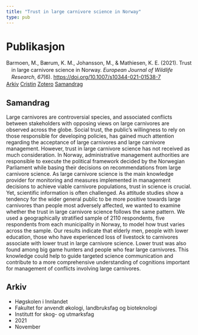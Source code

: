 ```yaml
---
title: "Trust in large carnivore science in Norway"
type: pub
---
```

<h1>Publikasjon</h1>
<article id="csl-bib-container-3S2G74DI" class="csl-bib-container">
  <div class="csl-bib-body" style="line-height: 1.35; padding-left: 1em; text-indent:-1em;">
  <div class="csl-entry">Barmoen, M., B&#xE6;rum, K. M., Johansson, M., &amp; Mathiesen, K. E. (2021). Trust in large carnivore science in Norway. <i>European Journal of Wildlife Research</i>, <i>67</i>(6). <a href="https://doi.org/10.1007/s10344-021-01538-7">https://doi.org/10.1007/s10344-021-01538-7</a></div>
</div>
  <div class="csl-bib-buttons">
    <a href="#taxonomy-article-3S2G74DI" class="csl-bib-button">Arkiv</a>
    <a href="https://app.cristin.no/results/show.jsf?id=1951952" alt="Cristin URL" class="csl-bib-button">Cristin</a>
    <a href="http://zotero.org/groups/5022929/items/3S2G74DI" alt="Zotero URL" class="csl-bib-button">Zotero</a>
    <a href="#abstract-article-3S2G74DI" class="csl-bib-button">Samandrag</a>
  </div>
  <div id="csl-bib-meta-container-3S2G74DI"></div>
</article>
<div id="csl-bib-meta-3S2G74DI" class="csl-bib-meta">
  <article id="abstract-article-3S2G74DI" class="abstract-article">
    <h1>Samandrag</h1>
    Large carnivores are controversial species, and associated conflicts between stakeholders with opposing views on large carnivores are observed across the globe. Social trust, the public’s willingness to rely on those responsible for developing policies, has gained much attention regarding the acceptance of large carnivores and large carnivore management. However, trust in large carnivore science has not received as much consideration. In Norway, administrative management authorities are responsible to execute the political framework decided by the Norwegian Parliament while basing their decisions on recommendations from large carnivore science. As large carnivore science is the main knowledge provider for monitoring and measures implemented in management decisions to achieve viable carnivore populations, trust in science is crucial. Yet, scientific information is often challenged. As attitude studies show a tendency for the wider general public to be more positive towards large carnivores than people most adversely affected, we wanted to examine whether the trust in large carnivore science follows the same pattern. We used a geographically stratified sample of 2110 respondents, five respondents from each municipality in Norway, to model how trust varies across the sample. Our results indicate that elderly men, people with lower education, those who have experienced loss of livestock to carnivores associate with lower trust in large carnivore science. Lower trust was also found among big game hunters and people who fear large carnivores. This knowledge could help to guide targeted science communication and contribute to a more comprehensive understanding of cognitions important for management of conflicts involving large carnivores.
  </article>
  <article id="taxonomy-article-3S2G74DI" class="taxonomy-article">
    <h1>Arkiv</h1>
    <ul>
      <li>Høgskolen i Innlandet</li>
      <li>Fakultet for anvendt økologi, landbruksfag og bioteknologi</li>
      <li>Institutt for skog- og utmarksfag</li>
      <li>2021</li>
      <li>November</li>
    </ul>
  </article>
</div>
